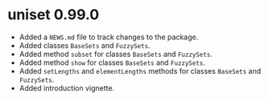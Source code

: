 # uniset 0.99.0

* Added a `NEWS.md` file to track changes to the package.
* Added classes `BaseSets` and `FuzzySets`.
* Added method `subset` for classes `BaseSets` and `FuzzySets`.
* Added method `show` for classes `BaseSets` and `FuzzySets`.
* Added `setLengths` and `elementLengths` methods for classes `BaseSets` and `FuzzySets`.
* Added introduction vignette.
